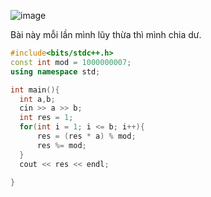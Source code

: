 ![image](https://github.com/user-attachments/assets/1485eae6-2835-49e2-b90c-1b3297af1904)

Bài này mỗi lần mình lũy thừa thì mình chia dư.

```cpp
#include<bits/stdc++.h>
const int mod = 1000000007;
using namespace std;

int main(){
  int a,b; 
  cin >> a >> b;
  int res = 1;
  for(int i = 1; i <= b; i++){
      res = (res * a) % mod;
      res %= mod;
  }
  cout << res << endl;
  
}
```
